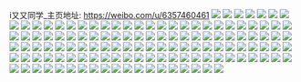 i又又同学_主页地址: https://weibo.com/u/6357460461 
![](https://wx4.sinaimg.cn/mw2000/006WffSRly1h94k2rmfzcj30u0140n61.jpg) 
![](https://wx4.sinaimg.cn/mw2000/006WffSRly1h94kask6fqj30u0140wl5.jpg) 
![](https://wx4.sinaimg.cn/mw2000/006WffSRly1h94k2sca3gj30u014011a.jpg) 
![](https://wx4.sinaimg.cn/mw2000/006WffSRly1h94k2vy0y7j30sd13q445.jpg) 
![](https://wx4.sinaimg.cn/mw2000/006WffSRly1h94k2wkss2j30u01600yi.jpg) 
![](https://wx4.sinaimg.cn/mw2000/006WffSRly1h94k2upbnej30u0140ais.jpg) 
![](https://wx4.sinaimg.cn/mw2000/006WffSRly1h94k2u02jtj30u0140gvx.jpg) 
![](https://wx4.sinaimg.cn/mw2000/006WffSRly1h94k5cz6oyj30u014dthq.jpg) 
![](https://wx4.sinaimg.cn/mw2000/006WffSRly1h8wg5xop0aj30u0140guk.jpg) 
![](https://wx4.sinaimg.cn/mw2000/006WffSRly1h8wg5w895xj30u0140ti6.jpg) 
![](https://wx4.sinaimg.cn/mw2000/006WffSRly1h8wg5vsehlj30u01407cy.jpg) 
![](https://wx4.sinaimg.cn/mw2000/006WffSRly1h8wg5wpaixj30u0140aiz.jpg) 
![](https://wx4.sinaimg.cn/mw2000/006WffSRly1h8wg5x603ij30u0140ain.jpg) 
![](https://wx4.sinaimg.cn/mw2000/006WffSRly1h8wg5v9gqnj30u014047v.jpg) 
![](https://wx4.sinaimg.cn/mw2000/006WffSRly1h8bxy8cdxkj30u0140doq.jpg) 
![](https://wx4.sinaimg.cn/mw2000/006WffSRly1h8bxy7qndwj30u013ztoz.jpg) 
![](https://wx4.sinaimg.cn/mw2000/006WffSRly1h8bxy6x1pxj30u0140asj.jpg) 
![](https://wx4.sinaimg.cn/mw2000/006WffSRly1h8bxy5axktj30u01404fb.jpg) 
![](https://wx4.sinaimg.cn/mw2000/006WffSRly1h8bxy9cjy3j30u0140toa.jpg) 
![](https://wx4.sinaimg.cn/mw2000/006WffSRly1h79a9jfsu1j32802807wi.jpg) 
![](https://wx4.sinaimg.cn/mw2000/006WffSRly1h79a9ho958j327x2z17w6.jpg) 
![](https://wx4.sinaimg.cn/mw2000/006WffSRly1h6mi0jnuudj32802yonpf.jpg) 
![](https://wx4.sinaimg.cn/mw2000/006WffSRly1h6mi0g979hj321h2qab2a.jpg) 
![](https://wx4.sinaimg.cn/mw2000/006WffSRly1h6mi0k7uzpj30ml11n4cg.jpg) 
![](https://wx4.sinaimg.cn/mw2000/006WffSRly1h6mi0d51whj328b2z0u0y.jpg) 
![](https://wx4.sinaimg.cn/mw2000/006WffSRly1h6mi06s3lbj32802yok49.jpg) 
![](https://wx4.sinaimg.cn/mw2000/006WffSRly1h6mi08j07hj329b31ab2c.jpg) 
![](https://wx4.sinaimg.cn/mw2000/006WffSRly1h6mi0a63lwj30uo158qac.jpg) 
![](https://wx4.sinaimg.cn/mw2000/006WffSRly1h6mi0pducrj32802yob2b.jpg) 
![](https://wx4.sinaimg.cn/mw2000/006WffSRly1h5b88i4lh2j31sc2ds1kz.jpg) 
![](https://wx4.sinaimg.cn/mw2000/006WffSRly1h5b88jtdjij31lq2d8hdt.jpg) 
![](https://wx4.sinaimg.cn/mw2000/006WffSRly1h5b88rq60cj31s42o6hdu.jpg) 
![](https://wx4.sinaimg.cn/mw2000/006WffSRly1h5b88fmqz3j31e21uqkjl.jpg) 
![](https://wx4.sinaimg.cn/mw2000/006WffSRly1h3w49vbakjj30sx12kqj2.jpg) 
![](https://wx4.sinaimg.cn/mw2000/006WffSRly1h3w49uk9mwj323n2sv7wj.jpg) 
![](https://wx4.sinaimg.cn/mw2000/006WffSRly1h3w4ahqs1rj32j035skjn.jpg) 
![](https://wx4.sinaimg.cn/mw2000/006WffSRly1h3w49s53rrj30vc14ungm.jpg) 
![](https://wx4.sinaimg.cn/mw2000/006WffSRly1h2t01sesmlj31o04g0hdu.jpg) 
![](https://wx4.sinaimg.cn/mw2000/006WffSRly1h2szzc40jjj325b2v3qv7.jpg) 
![](https://wx4.sinaimg.cn/mw2000/006WffSRly1h2szzsbbj3j30tj13e12q.jpg) 
![](https://wx4.sinaimg.cn/mw2000/006WffSRly1h2szzq7uz1j322g2rchdu.jpg) 
![](https://wx4.sinaimg.cn/mw2000/006WffSRly1h2t00rpx3vj31um2gt4qq.jpg) 
![](https://wx4.sinaimg.cn/mw2000/006WffSRly1h2t009brywj32542utnpe.jpg) 
![](https://wx4.sinaimg.cn/mw2000/006WffSRly1h1ym9vxxsij32532usqv7.jpg) 
![](https://wx4.sinaimg.cn/mw2000/006WffSRly1h1yma291lzj32802yp1l0.jpg) 
![](https://wx4.sinaimg.cn/mw2000/006WffSRly1h1ym9xjavdj31um2gub2a.jpg) 
![](https://wx4.sinaimg.cn/mw2000/006WffSRly1h1yma6cjqjj32802yjhdv.jpg) 
![](https://wx4.sinaimg.cn/mw2000/006WffSRly1h1ymacvgtqj32c0340b2b.jpg) 
![](https://wx4.sinaimg.cn/mw2000/006WffSRly1h1yma4c2fcj322o2rkx6q.jpg) 
![](https://wx4.sinaimg.cn/mw2000/006WffSRly1h1ym9zy70mj31o04g0qv7.jpg) 
![](https://wx4.sinaimg.cn/mw2000/006WffSRly1h1yma8tfnkj32802ypb2c.jpg) 
![](https://wx4.sinaimg.cn/mw2000/006WffSRly1h1ymaaoxcaj31o04g0x6q.jpg) 
![](https://wx4.sinaimg.cn/mw2000/006WffSRly1h1qs9enoz8j30we17714u.jpg) 
![](https://wx4.sinaimg.cn/mw2000/006WffSRly1h1qs9yr0hwj30wi17casc.jpg) 
![](https://wx4.sinaimg.cn/mw2000/006WffSRly1h1qs9ubz9lj30n40uu7c9.jpg) 
![](https://wx4.sinaimg.cn/mw2000/006WffSRly1h1qs9jmv3qj31o04g0npg.jpg) 
![](https://wx4.sinaimg.cn/mw2000/006WffSRly1h1qsa7i406j31b01qpqv5.jpg) 
![](https://wx4.sinaimg.cn/mw2000/006WffSRly1h1qsa56w6yj30wh17carw.jpg) 
![](https://wx4.sinaimg.cn/mw2000/006WffSRly1h1qsakfn8uj32492tnnpg.jpg) 
![](https://wx4.sinaimg.cn/mw2000/006WffSRly1h1qs9np777j31o04g0kjn.jpg) 
![](https://wx4.sinaimg.cn/mw2000/006WffSRly1h1qs9rm34ej32802yoqv7.jpg) 
![](https://wx4.sinaimg.cn/mw2000/006WffSRly1h1721ox2h2j32802yox6s.jpg) 
![](https://wx4.sinaimg.cn/mw2000/006WffSRly1gyx99kmhxvj32042qxx6q.jpg) 
![](https://wx4.sinaimg.cn/mw2000/006WffSRly1gyx99v550xj32bb3321kz.jpg) 
![](https://wx4.sinaimg.cn/mw2000/006WffSRly1gyx99zh80wj30wh0wc77w.jpg) 
![](https://wx4.sinaimg.cn/mw2000/006WffSRly1gyx9a7z7ymj30s911oq7b.jpg) 
![](https://wx4.sinaimg.cn/mw2000/006WffSRly1gyx99stx7lj32242qtx6q.jpg) 
![](https://wx4.sinaimg.cn/mw2000/006WffSRly1gyx99wzykej31vq2ib1ky.jpg) 
![](https://wx4.sinaimg.cn/mw2000/006WffSRly1gyx99qe0jlj315o334hdt.jpg) 
![](https://wx4.sinaimg.cn/mw2000/006WffSRly1gyx99n4xhqj323f2sk7wj.jpg) 
![](https://wx4.sinaimg.cn/mw2000/006WffSRly1gyj6yz0qh2j318g18gavk.jpg) 
![](https://wx4.sinaimg.cn/mw2000/006WffSRly1gyj6yye2pxj315o3347wi.jpg) 
![](https://wx4.sinaimg.cn/mw2000/006WffSRly1gyj6ys7cspj32802yo7wj.jpg) 
![](https://wx4.sinaimg.cn/mw2000/006WffSRly1gyj6yu8yloj325q25qe82.jpg) 
![](https://wx4.sinaimg.cn/mw2000/006WffSRly1gyj6yxdnalj32802yo4qr.jpg) 
![](https://wx4.sinaimg.cn/mw2000/006WffSRly1gyj6yzq68oj315o2bc1kx.jpg) 
![](https://wx4.sinaimg.cn/mw2000/006WffSRly1gyj6yom35hj32802yo4qr.jpg) 
![](https://wx4.sinaimg.cn/mw2000/006WffSRly1gyj6yt74c0j315o2bcnpd.jpg) 
![](https://wx4.sinaimg.cn/mw2000/006WffSRly1gyj6yv2n0yj318g18gtgl.jpg) 
![](https://wx4.sinaimg.cn/mw2000/006WffSRly1gyb3t3mmo6j32402tfhdu.jpg) 
![](https://wx4.sinaimg.cn/mw2000/006WffSRly1gyb3t6i2n1j32802yob2b.jpg) 
![](https://wx4.sinaimg.cn/mw2000/006WffSRly1gyb3t7srg5j32802you0y.jpg) 
![](https://wx4.sinaimg.cn/mw2000/006WffSRly1gyb3t05zvcj32802yox6q.jpg) 
![](https://wx4.sinaimg.cn/mw2000/006WffSRly1gyb3t1ysj2j323n2sv1kz.jpg) 
![](https://wx4.sinaimg.cn/mw2000/006WffSRly1gyb3tbnpw0j32802yo4qr.jpg) 
![](https://wx4.sinaimg.cn/mw2000/006WffSRly1gy6l8kn1t9j32802yo7wj.jpg) 
![](https://wx4.sinaimg.cn/mw2000/006WffSRly1gy6l7m8peaj326c31o7wk.jpg) 
![](https://wx4.sinaimg.cn/mw2000/006WffSRly1gy6l7f0jhqj32dc35sb2a.jpg) 
![](https://wx4.sinaimg.cn/mw2000/006WffSRly1gy6l7sfot9j32c0379e83.jpg) 
![](https://wx4.sinaimg.cn/mw2000/006WffSRly1gxgyxyhlldj32bb332qv7.jpg) 
![](https://wx4.sinaimg.cn/mw2000/006WffSRly1gxgyx5erkpj32592v0e83.jpg) 
![](https://wx4.sinaimg.cn/mw2000/006WffSRly1gxgyxrzsatj325v2vv7wj.jpg) 
![](https://wx4.sinaimg.cn/mw2000/006WffSRly1gxgyxim233j32802yo4qr.jpg) 
![](https://wx4.sinaimg.cn/mw2000/006WffSRly1gxgyxmgix2j324u2ug7wi.jpg) 
![](https://wx4.sinaimg.cn/mw2000/006WffSRly1gxgyxcos81j32802you0z.jpg) 
![](https://wx4.sinaimg.cn/mw2000/006WffSRly1gwkm0hyy1ej31sk2e2qv5.jpg) 
![](https://wx4.sinaimg.cn/mw2000/006WffSRly1gwkm0k5rapj328031b1kz.jpg) 
![](https://wx4.sinaimg.cn/mw2000/006WffSRly1gwkm0gzynuj32802yo4qr.jpg) 
![](https://wx4.sinaimg.cn/mw2000/006WffSRly1gwkm0lkhz8j31tr2k3u0x.jpg) 
![](https://wx4.sinaimg.cn/mw2000/006WffSRly1gw4igqjvidj31w12ip4qq.jpg) 
![](https://wx4.sinaimg.cn/mw2000/006WffSRly1gw4igwhbokj32242rg7wj.jpg) 
![](https://wx4.sinaimg.cn/mw2000/006WffSRly1gw4ih0bgqtj30p00p0afi.jpg) 
![](https://wx4.sinaimg.cn/mw2000/006WffSRly1gw4igy5wclj323g2smx6q.jpg) 
![](https://wx4.sinaimg.cn/mw2000/006WffSRly1gw4igsaao9j32402tchdu.jpg) 
![](https://wx4.sinaimg.cn/mw2000/006WffSRly1gw4ih58vn8j324u2ugx6r.jpg) 
![](https://wx4.sinaimg.cn/mw2000/006WffSRly1gw4igzpymkj322k2rfb2a.jpg) 
![](https://wx4.sinaimg.cn/mw2000/006WffSRly1gw4ih2gtjvj324x2uk4qs.jpg) 
![](https://wx4.sinaimg.cn/mw2000/006WffSRly1gw4igu3ewbj32c0340e82.jpg) 
![](https://wx4.sinaimg.cn/mw2000/006WffSRly1gu6kqiqd6cj31x52k77wi.jpg) 
![](https://wx4.sinaimg.cn/mw2000/006WffSRly1gu6kr1m2v8j31ph24te82.jpg) 
![](https://wx4.sinaimg.cn/mw2000/006WffSRly1gyvf54m7h4j31vb2hre72.jpg) 
![](https://wx4.sinaimg.cn/mw2000/006WffSRly1gu6kqmsuqgj31o01o0kjl.jpg) 
![](https://wx4.sinaimg.cn/mw2000/006WffSRly1gu1ee5rcj2j322i2l5qv6.jpg) 
![](https://wx4.sinaimg.cn/mw2000/006WffSRly1gu1ee4b7nej327y2rykjm.jpg) 
![](https://wx4.sinaimg.cn/mw2000/006WffSRly1gu1edxw8wij327y2ryhdu.jpg) 
![](https://wx4.sinaimg.cn/mw2000/006WffSRly1gu1edzggegj324w2o4kjm.jpg) 
![](https://wx4.sinaimg.cn/mw2000/006WffSRly1gr499ubocxj30rs1o64os.jpg) 
![](https://wx4.sinaimg.cn/mw2000/006WffSRly1gr499t4u3gj32802yonpe.jpg) 
![](https://wx4.sinaimg.cn/mw2000/006WffSRly1gr499weyo9j32bb332x6s.jpg) 
![](https://wx4.sinaimg.cn/mw2000/006WffSRly1gr49dknywlj32062o8u0x.jpg) 
![](https://wx4.sinaimg.cn/mw2000/006WffSRly1gr49icpzxsj32802yo7wj.jpg) 
![](https://wx4.sinaimg.cn/mw2000/006WffSRly1gr49ifbhlsj31ap1ap4qp.jpg) 
![](https://wx4.sinaimg.cn/mw2000/006WffSRly1gr1le9zhkkj32602w0npj.jpg) 
![](https://wx4.sinaimg.cn/mw2000/006WffSRly1gr1likb365j32bb332kjo.jpg) 
![](https://wx4.sinaimg.cn/mw2000/006WffSRly1gr1li5fcumj31cf20nb01.jpg) 
![](https://wx4.sinaimg.cn/mw2000/006WffSRly1gr1le4nswyj32802yo1l3.jpg) 
